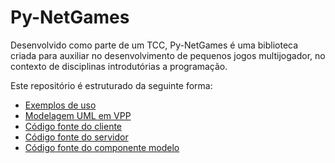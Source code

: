 # Py-NetGames

Desenvolvido como parte de um TCC, Py-NetGames é uma biblioteca criada para auxiliar no desenvolvimento de pequenos jogos multijogador, no contexto de disciplinas introdutórias a programação.

Este repositório é estruturado da seguinte forma:

- [Exemplos de uso](./sample/README.md)
- [Modelagem UML em VPP](./modeling/)
- [Código fonte do cliente](./client)
- [Código fonte do servidor](./server)
- [Código fonte do componente modelo](./model)